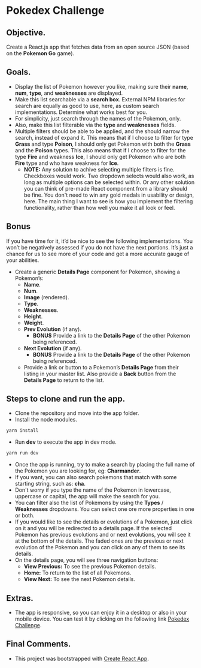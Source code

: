 # Pokedex Challenge

## Objective.
Create a React.js app that fetches data from an open source JSON (based on the **Pokemon Go** game).

## Goals.
- Display the list of Pokemon however you like, making sure their **name**, **num**, **type**, and **weaknesses** are displayed.
- Make this list searchable via a **search box**. External NPM libraries for search are equally as good to use, here, as custom search implementations. Determine what works best for you.
- For simplicity, just search through the names of the Pokemon, only.
- Also, make this list filterable via the **type** and **weaknesses** fields.
- Multiple filters should be able to be applied, and the should narrow the search, instead of expand it. This means that if I choose to filter for type **Grass** and type **Poison**, I should only get Pokemon with both the **Grass** and the **Poison** types. This also means that if I choose to filter for the type **Fire** and weakness **Ice**, I should only get Pokemon who are both **Fire** type and who have weakness for **Ice**.
    - **NOTE:** Any solution to achive selecting multiple filters is fine. Checkboxes would work. Two dropdown selects would also work, as long as multiple options can be selected within. Or any other solution you can think of pre-made React component from a library should be fine. You don't need to win any gold medals in usability or design, here. The main thing I want to see is how you implement the filtering functionality, rather than how well you make it all look or feel.

## Bonus
If you have time for it, it’d be nice to see the following implementations. You won’t be negatively assessed if you do not have the next portions. It’s just a chance for us to see more of your code and get a more accurate gauge of your abilities.

- Create a generic **Details Page** component for Pokemon, showing a Pokemon’s:
    - **Name**.
    - **Num**.
    - **Image** (rendered).
    - **Type**.
    - **Weaknesses**.
    - **Height**.
    - **Weight**.
    - **Prev Evolution** (if any).
        - **BONUS** Provide a link to the **Details Page** of the other Pokemon being referenced.
    - **Next Evolution** (if any).
        - **BONUS** Provide a link to the **Details Page** of the other Pokemon being referenced.
    - Provide a link or button to a Pokemon’s **Details Page** from their listing in your master list. Also provide a **Back** button from the **Details Page** to return to the list.

## Steps to clone and run the app.
- Clone the repository and move into the app folder.
- Install the node modules.
```javascript
yarn install
```
- Run **dev** to execute the app in dev mode.
```javascript
yarn run dev
```
- Once the app is running, try to make a search by placing the full name of the Pokemon you are looking for, eg: **Charmander**.
- If you want, you can also search pokemons that match with some starting string, such as: **cha**.
- Don't worry if you type the name of the Pokemon in lowercase, uppercase or capital, the app will make the search for you.
- You can filter also the list of Pokemons by using the **Types** / **Weaknesses** dropdowns. You can select one ore more properties in one or both.
- If you would like to see the details or evolutions of a Pokemon, just click on it and you will be redirected to a details page. If the selected Pokemon has previous evolutions and or next evolutions, you will see it at the bottom of the details. The faded ones are the previous or next evolution of the Pokemon and you can click on any of them to see its details.
- On the details page, you will see three navigation buttons:
    - **View Previous:** To see the previous Pokemon details.
    - **Home:** To return to the list of all Pokemons.
    - **View Next:** To see the next Pokemon details.

## Extras.
- The app is responsive, so you can enjoy it in a desktop or also in your mobile device. You can test it by clicking on the following link [Pokedex Challenge](https://dcolon-pokedex-challenge.herokuapp.com/).

## Final Comments.
- This project was bootstrapped with [Create React App](https://github.com/facebook/create-react-app).